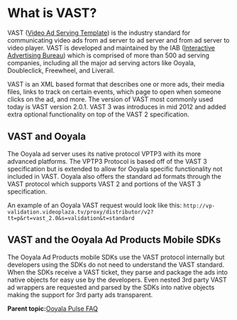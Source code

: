 # What is VAST?

VAST \([Video Ad Serving Template](http://www.iab.net/guidelines/508676/digitalvideo/vsuite/vast)\) is the industry standard for communicating video ads from ad server to ad server and from ad server to video player. VAST is developed and maintained by the IAB \([Interactive Advertising Bureau](http://www.iab.net)\) which is comprised of more than 500 ad serving companies, including all the major ad serving actors like Ooyala, Doubleclick, Freewheel, and Liverail.

VAST is an XML based format that describes one or more ads, their media files, links to track on certain events, which page to open when someone clicks on the ad, and more. The version of VAST most commonly used today is VAST version 2.0.1. VAST 3 was introduces in mid 2012 and added extra optional functionality on top of the VAST 2 specification.

## VAST and Ooyala

The Ooyala ad server uses its native protocol VPTP3 with its more advanced platforms. The VPTP3 Protocol is based off of the VAST 3 specification but is extended to allow for Ooyala specific functionality not included in VAST. Ooyala also offers the standard ad formats through the VAST protocol which supports VAST 2 and portions of the VAST 3 specification.

An example of an Ooyala VAST request would look like this: `http://vp-validation.videoplaza.tv/proxy/distributor/v2?tt=p&rt=vast_2.0&s=validation&t=standard`

## VAST and the Ooyala Ad Products Mobile SDKs

The Ooyala Ad Products mobile SDKs use the VAST protocol internally but developers using the SDKs do not need to understand the VAST standard. When the SDKs receive a VAST ticket, they parse and package the ads into native objects for easy use by the developers. Even nested 3rd party VAST ad wrappers are requested and parsed by the SDKs into native objects making the support for 3rd party ads transparent.

**Parent topic:**[Ooyala Pulse FAQ](../../../oadtech/ad_serving/dg/faq_overall.md)


